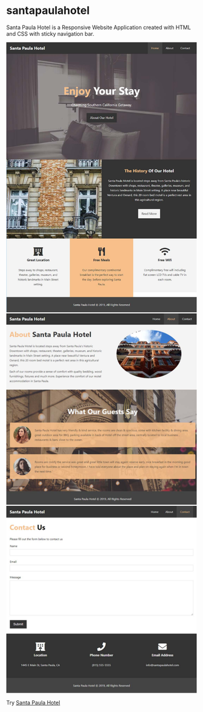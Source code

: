 # santapaulahotel
Santa Paula Hotel is a Responsive Website Application created with HTML and CSS with sticky navigation bar.

<img src="img/santapaulahotel01.jpg"> 
<img src="img/santapaulahotel02.jpg"> 
<img src="img/santapaulahotel03.jpg"> 

Try [Santa Paula Hotel](https://rainbowmoonlight.github.io/santapaulahotel/)  
